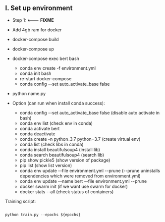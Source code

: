 

## I.  Set up environment
- Step 1: <--- **FIXME**
- Add 4gb ram for docker
- docker-compose build
- docker-compose up
- docker-compose exec bert bash
    + conda env create -f environment.yml
    + conda init bash
    + re-start docker-compose
    + conda config --set auto_activate_base false
- python name.py

- Option (can run when install conda success):
    + conda config --set auto_activate_base false (disable auto activate in bash)
    + conda env list (check env in conda)
    + conda activate bert
    + conda deactivate
    + conda create -n python_3.7 python=3.7 (create virtual env)
    + conda list (check libs in conda)
    + conda install beautifulsoup4 (install lib)
    + conda search beautifulsoup4 (search lib)
    + pip show pickle5 (show version of package)
    + pip list (show list version)
    + conda env update --file environment.yml --prune (--prune uninstalls dependencies which were removed from environment.yml)
    + conda env update --name bert --file environment.yml --prune
    + docker swarm init (if we want use swarm for docker)
    + docker stats --all (check status of containers)

Training script:

```python

python train.py --epochs ${epochs}


